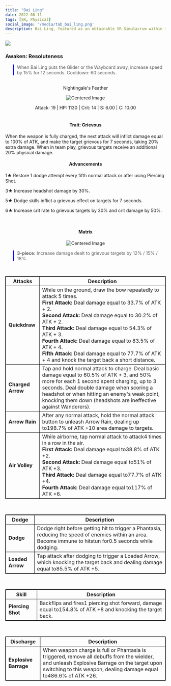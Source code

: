 ```yaml
---
title: "Bai Ling"
date: 2022-08-11
tags: [SR, Physical]
social_image: '/media/tab_bai_ling.png'
description: Bai Ling, featured as an obtainable SR Simulacrum within the simulacrum system, associated with the weapon Nightingale's Feather.
---
```


![](https://i.postimg.cc/xTGVNRtR/Simulacrum-Bai-Ling-Prototype.webp)

### Awaken: Resoluteness
> When Bai Ling puts the Glider or the Wayboard away, increase speed by 15% for 12 seconds. Cooldown: 60 seconds.

</br>

<center>
Nightingale's Feather
</center>
<p align="center">
<img src="https://i.postimg.cc/T3cgpZzc/Icon-Weapon-Nightingale-s-Feather.webp" alt="Centered Image">
</p>
<center>
Attack: 19 | HP: 1130 | Crit: 14 | S: 6.00 | C: 10.00
</center>

</br>

<h4 style="text-align: center;"> Trait: Grievous </h4>

When the weapon is fully charged, the next attack will inflict damage equal to 100% of ATK, and make the target grievous for 7 seconds, taking 20% extra damage. When in team play, grievous targets receive an additional 20% physical damage.

<h4 style="text-align: center;"> Advancements </h4>



1★ Restore 1 dodge attempt every fifth normal attack or after using Piercing Shot.


3★ Increase headshot damage by 30%.

5★ Dodge skills inflict a grievous effect on targets for 7 seconds.

6★ Increase crit rate to grievous targets by 30% and crit damage by 50%.

</br>

<h4 style="text-align: center;"> Matrix </h4>

<p align="center">
<img src="https://i.postimg.cc/4dP90ZMT/Bai-Ling-m.png" alt="Centered Image">
</p>

> **3-piece:** Increase damage dealt to grievous targets by 12% / 15% / 18%.

</br>

<style>
table {
    border-collapse: collapse;
}
table, th, td {
   border: 1.5px solid black;
}
blockquote {
    border-left: solid blue;
    padding-left: 10px;
}
</style>

| Attacks | Description |
| --- | --- |
| **Quickdraw** | While on the ground, draw the bow repeatedly to attack 5 times. </br> **First Attack:** Deal damage equal to 33.7% of ATK + 2. </br> **Second Attack:** Deal damage equal to 30.2% of ATK + 2. </br> **Third Attack:** Deal damage equal to 54.3% of ATK + 3. </br> **Fourth Attack:** Deal damage equal to 83.5% of ATK + 4. </br> **Fifth Attack:** Deal damage equal to 77.7% of ATK + 4 and knock the target back a short distance.
| **Charged Arrow** | Tap and hold normal attack to charge. Deal basic damage equal to 60.5% of ATK + 3, and 50% more for each 1 second spent charging, up to 3 seconds. Deal double damage when scoring a headshot or when hitting an enemy's weak point, knocking them down (headshots are ineffective against Wanderers).
| **Arrow Rain** | After any normal attack, hold the normal attack button to unleash Arrow Rain, dealing up to198.7% of ATK +10 area damage to targets.
| **Air Volley** | While airborne, tap normal attack to attack4 times in a row in the air.</br> **First Attack:** Deal damage equal to38.8% of ATK +2.</br> **Second Attack:** Deal damage equal to51% of ATK +3.</br> **Third Attack:** Deal damage equal to77.7% of ATK +4.</br> **Fourth Attack:** Deal damage equal to117% of ATK +6.

</br>

| Dodge | Description |
| --- | --- |
| **Dodge** | Dodge right before getting hit to trigger a Phantasia, reducing the speed of enemies within an area. Become immune to hitstun for0.5 seconds while dodging.
| **Loaded Arrow** | Tap attack after dodging to trigger a Loaded Arrow, which knocking the target back and dealing damage equal to85.5% of ATK +5.

</br>

| Skill | Description |
| --- | --- |
| **Piercing Shot** | Backflips and fires1 piercing shot forward, damage equal to154.8% of ATK +8 and knocking the target back.

</br>

| Discharge | Description |
| --- | --- |
| **Explosive Barrage** | When weapon charge is full or Phantasia is triggered, remove all debuffs from the wielder, and unleash Explosive Barrage on the target upon switching to this weapon, dealing damage equal to486.6% of ATK +26.




